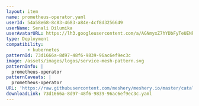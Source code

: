 ```yaml
---
layout: item
name: prometheus-operator.yaml
userId: 54a58e68-8c83-4683-a84e-4cf8d3256649
userName: Senali Dilumika
userAvatarURL: https://lh3.googleusercontent.com/a/AGNmyxZ7hYDbFyTeUENk9J_gYTz9lE2aDWynV1ubCGWhGA=s96-c
type: Deployment
compatibility: 
        - kubernetes
patternId: 73d1666a-8d97-48f6-9839-96ac6ef9ec3c
image: /assets/images/logos/service-mesh-pattern.svg
patternInfo: |
  prometheus-operator
patternCaveats: |
  prometheus-operator
URL: 'https://raw.githubusercontent.com/meshery/meshery.io/master/catalog/73d1666a-8d97-48f6-9839-96ac6ef9ec3c.yaml'
downloadLink: 73d1666a-8d97-48f6-9839-96ac6ef9ec3c.yaml
---
```

